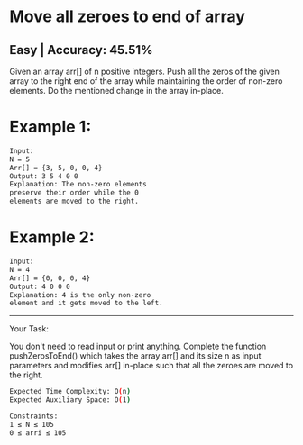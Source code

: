 # Move all zeroes to end of array

## Easy  |  Accuracy: 45.51%

<p>Given an array arr[] of n positive integers. Push all the zeros of the given array to the right end of the array while maintaining the order of non-zero elements. Do the mentioned change in the array in-place.</p>

# Example 1:
```bash
Input:
N = 5
Arr[] = {3, 5, 0, 0, 4}
Output: 3 5 4 0 0
Explanation: The non-zero elements
preserve their order while the 0
elements are moved to the right.
```

# Example 2:
```bash
Input:
N = 4
Arr[] = {0, 0, 0, 4}
Output: 4 0 0 0
Explanation: 4 is the only non-zero
element and it gets moved to the left.
```

<hr>

<span>Your Task:</span>
<p>You don't need to read input or print anything. Complete the function pushZerosToEnd() which takes the array arr[] and its size n as input parameters and modifies arr[] in-place such that all the zeroes are moved to the right.</p> 


```bash
Expected Time Complexity: O(n)
Expected Auxiliary Space: O(1)

Constraints:
1 ≤ N ≤ 105
0 ≤ arri ≤ 105
```
